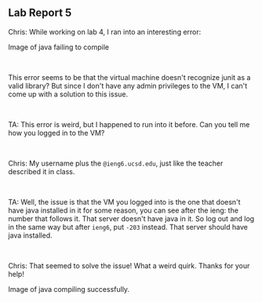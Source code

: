 ## Lab Report 5

Chris: While working on lab 4, I ran into an interesting error:

Image of java failing to compile

<br>

This error seems to be that the virtual machine doesn't recognize junit as a valid library? But since I don't have any admin privileges to the VM, I can't come up with a solution to this issue.

<br>

TA: This error is weird, but I happened to run into it before. Can you tell me how you logged in to the VM?

<br>

Chris: My username plus the `@ieng6.ucsd.edu`, just like the teacher described it in class.

<br>

TA: Well, the issue is that the VM you logged into is the one that doesn't have java installed in it for some reason, you can see after the ieng: the number that follows it. That server doesn't have java in it. So log out and log in the same way but after `ieng6`, put `-203` instead. That server should have java installed.

<br>

Chris: That seemed to solve the issue! What a weird quirk. Thanks for your help!

Image of java compiling successfully.
